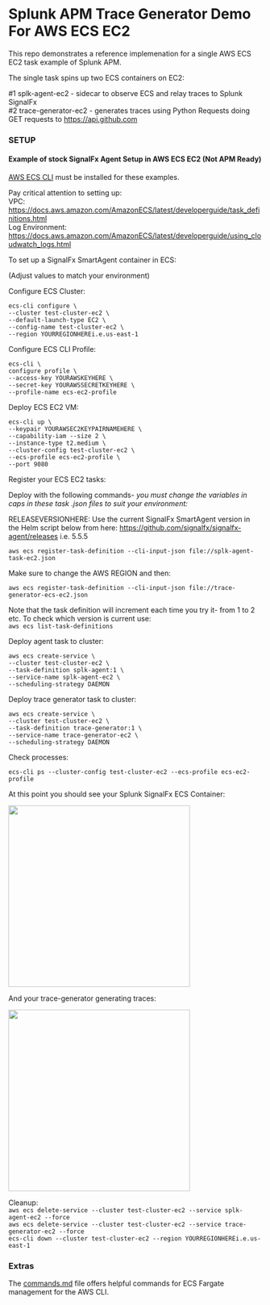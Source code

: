 # Splunk APM Trace Generator Demo For AWS ECS EC2

This repo demonstrates a reference implemenation for a single AWS ECS EC2 task example of Splunk APM.

The single task spins up two ECS containers on EC2:

#1 splk-agent-ec2 - sidecar to observe ECS and relay traces to Splunk SignalFx   
#2 trace-generator-ec2 - generates traces using Python Requests doing GET requests to https://api.github.com

### SETUP

#### Example of stock SignalFx Agent Setup in AWS ECS EC2 (Not APM Ready)

[AWS ECS CLI](https://docs.aws.amazon.com/AmazonECS/latest/developerguide/ECS_CLI.html) must be installed for these examples.

Pay critical attention to setting up:  
VPC: https://docs.aws.amazon.com/AmazonECS/latest/developerguide/task_definitions.html  
Log Environment: https://docs.aws.amazon.com/AmazonECS/latest/developerguide/using_cloudwatch_logs.html  

To set up a SignalFx SmartAgent container in ECS:

(Adjust values to match your environment)  

Configure ECS Cluster:  
```
ecs-cli configure \
--cluster test-cluster-ec2 \
--default-launch-type EC2 \
--config-name test-cluster-ec2 \
--region YOURREGIONHEREi.e.us-east-1
```

Configure ECS CLI Profile:  
```
ecs-cli \
configure profile \
--access-key YOURAWSKEYHERE \
--secret-key YOURAWSSECRETKEYHERE \
--profile-name ecs-ec2-profile
```

Deploy ECS EC2 VM:  
```
ecs-cli up \
--keypair YOURAWSEC2KEYPAIRNAMEHERE \
--capability-iam --size 2 \
--instance-type t2.medium \
--cluster-config test-cluster-ec2 \
--ecs-profile ecs-ec2-profile \
--port 9080
```

Register your ECS EC2 tasks:

Deploy with the following commands- *you must change the variables in caps in these task .json files to suit your environment:*

RELEASEVERSIONHERE: Use the current SignalFx SmartAgent version in the Helm script below from here: https://github.com/signalfx/signalfx-agent/releases i.e. 5.5.5

`aws ecs register-task-definition --cli-input-json file://splk-agent-task-ec2.json`

Make sure to change the AWS REGION and then:

`aws ecs register-task-definition --cli-input-json file://trace-generator-ecs-ec2.json`

Note that the task definition will increment each time you try it- from 1 to 2 etc. To check which version is current use:  
`aws ecs list-task-definitions`

Deploy agent task to cluster:

```
aws ecs create-service \
--cluster test-cluster-ec2 \
--task-definition splk-agent:1 \
--service-name splk-agent-ec2 \
--scheduling-strategy DAEMON
```

Deploy trace generator task to cluster:

```
aws ecs create-service \
--cluster test-cluster-ec2 \
--task-definition trace-generator:1 \
--service-name trace-generator-ec2 \
--scheduling-strategy DAEMON
```

Check processes:

`ecs-cli ps --cluster-config test-cluster-ec2 --ecs-profile ecs-ec2-profile`

At this point you should see your Splunk SignalFx ECS Container:

<img src="../../../../assets/ecs-metrics.png" width="360" /> 

And your trace-generator generating traces:

<img src="../../../../assets/ecs-trace-generator.png" width="360" /> 

Cleanup:  
`aws ecs delete-service --cluster test-cluster-ec2 --service splk-agent-ec2 --force`   
`aws ecs delete-service --cluster test-cluster-ec2 --service trace-generator-ec2 --force`    
`ecs-cli down --cluster test-cluster-ec2 --region YOURREGIONHEREi.e.us-east-1` 

### Extras

The [commands.md](./commands.md) file offers helpful commands for ECS Fargate management for the AWS CLI.
